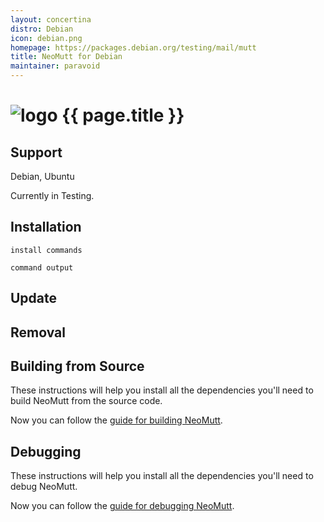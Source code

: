 ```yaml
---
layout: concertina
distro: Debian
icon: debian.png
homepage: https://packages.debian.org/testing/mail/mutt
title: NeoMutt for Debian
maintainer: paravoid
---
```


# ![logo](/images/{{page.icon}}) {{ page.title }}

## Support <a class="offset" id="support"></a>

Debian, Ubuntu

Currently in Testing.

## Installation <a class="offset" id="install"></a>

```
install commands
```

```reply
command output
```

## Update <a class="offset" id="update"></a>

## Removal <a class="offset" id="remove"></a>

## Building from Source <a class="offset" id="build"></a>

These instructions will help you install all the dependencies you'll need to
build NeoMutt from the source code.


Now you can follow the [guide for building NeoMutt](/dev/build).

## Debugging <a class="offset" id="debug"></a>

These instructions will help you install all the dependencies you'll need to
debug NeoMutt.


Now you can follow the [guide for debugging NeoMutt](/dev/debug).

